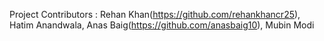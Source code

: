 Project Contributors : Rehan Khan(https://github.com/rehankhancr25), Hatim Anandwala, Anas Baig(https://github.com/anasbaig10), Mubin Modi
